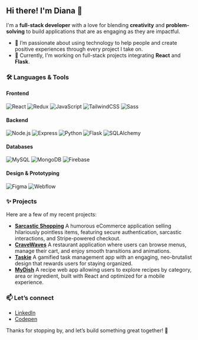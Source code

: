 ## Hi there! I'm Diana 👋

I'm a **full-stack developer**  with a love for blending **creativity** and **problem-solving** to build applications that are as engaging as they are impactful. 

- 🎯 I’m passionate about using technology to help people and create positive experiences through every project I take on. 
- 🔭 Currently, I'm working on full-stack projects integrating **React** and **Flask**.

### 🛠️ Languages & Tools

#### Frontend
![React](https://img.shields.io/badge/-React-61DAFB?logo=react&logoColor=white&style=flat)
![Redux](https://img.shields.io/badge/-Redux-764ABC?logo=redux&logoColor=white&style=flat)
![JavaScript](https://img.shields.io/badge/-JavaScript-F7DF1E?logo=javascript&logoColor=black&style=flat)
![TailwindCSS](https://img.shields.io/badge/-TailwindCSS-38B2AC?logo=tailwindcss&logoColor=white&style=flat)
![Sass](https://img.shields.io/badge/-Sass-CC6699?logo=sass&logoColor=white&style=flat)

#### Backend
![Node.js](https://img.shields.io/badge/-Node.js-339933?logo=node.js&logoColor=white&style=flat)
![Express](https://img.shields.io/badge/-Express-000000?logo=express&logoColor=white&style=flat)
![Python](https://img.shields.io/badge/-Python-3776AB?logo=python&logoColor=white&style=flat)
![Flask](https://img.shields.io/badge/-Flask-000000?logo=flask&logoColor=white&style=flat)
![SQLAlchemy](https://img.shields.io/badge/-SQLAlchemy-4479A1?logo=python&logoColor=white&style=flat)

#### Databases
![MySQL](https://img.shields.io/badge/-MySQL-4479A1?logo=mysql&logoColor=white&style=flat)
![MongoDB](https://img.shields.io/badge/-MongoDB-47A248?logo=mongodb&logoColor=white&style=flat)
![Firebase](https://img.shields.io/badge/-Firebase-FFCA28?logo=firebase&logoColor=black&style=flat)

#### Design & Prototyping
![Figma](https://img.shields.io/badge/-Figma-F24E1E?logo=figma&logoColor=white&style=flat)
![Webflow](https://img.shields.io/badge/-Webflow-4353FF?logo=webflow&logoColor=white&style=flat)


### ✨ Projects
Here are a few of my recent projects:
- [**Sarcastic Shopping**](https://github.com/dnmore/sarcastic-shopping) A humorous eCommerce application selling hilariously pointless items, featuring secure authentication, sarcastic interactions, and Stripe-powered checkout.
- [**CraveWaves**](https://github.com/dnmore/crave-waves) A restaurant application where users can browse menus, manage their cart, and enjoy smooth transitions and animations.
- [**Taskie**](https://github.com/dnmore/taskie) A gamified task management app with an engaging, neo-brutalist design that rewards users for staying organized.
- [**MyDish**](https://github.com/dnmore/my-dish) A recipe web app allowing users to explore recipes by category, area or ingredient, built with React and optimized for a mobile experience.

### 📫 Let’s connect
- [LinkedIn](https://www.linkedin.com/in/dianamoretti/)
- [Codepen](https://codepen.io/Diana-Moretti)


Thanks for stopping by, and let’s build something great together! 🚀

<!--
**dnmore/dnmore** is a ✨ _special_ ✨ repository because its `README.md` (this file) appears on your GitHub profile.

Here are some ideas to get you started:

- 🔭 I’m currently working on ...
- 🌱 I’m currently learning ...
- 👯 I’m looking to collaborate on ...
- 🤔 I’m looking for help with ...
- 💬 Ask me about ...
- 📫 How to reach me: ...
- 😄 Pronouns: ...
- ⚡ Fun fact: ...
-->
